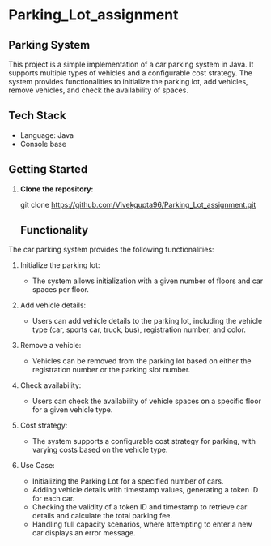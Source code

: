 # Parking_Lot_assignment
## Parking System

This project is a simple implementation of a car parking system in Java. It supports multiple types of vehicles and a configurable cost strategy. The system provides functionalities to initialize the parking lot, add vehicles, remove vehicles, and check the availability of spaces.



## Tech Stack

- Language: Java
- Console base

## Getting Started

1. **Clone the repository:**

   git clone https://github.com/Vivekgupta96/Parking_Lot_assignment.git

   ## Functionality

The car parking system provides the following functionalities:

1. Initialize the parking lot:
   - The system allows initialization with a given number of floors and car spaces per floor.

2. Add vehicle details:
   - Users can add vehicle details to the parking lot, including the vehicle type (car, sports car, truck, bus), registration number, and color.

3. Remove a vehicle:
   - Vehicles can be removed from the parking lot based on either the registration number or the parking slot number.

4. Check availability:
   - Users can check the availability of vehicle spaces on a specific floor for a given vehicle type.

5. Cost strategy:
   - The system supports a configurable cost strategy for parking, with varying costs based on the vehicle type.

6. Use Case:
   - Initializing the Parking Lot for a specified number of cars.
   - Adding vehicle details with timestamp values, generating a token ID for each car.
   - Checking the validity of a token ID and timestamp to retrieve car details and calculate the total parking fee.
   - Handling full capacity scenarios, where attempting to enter a new car displays an error message.
